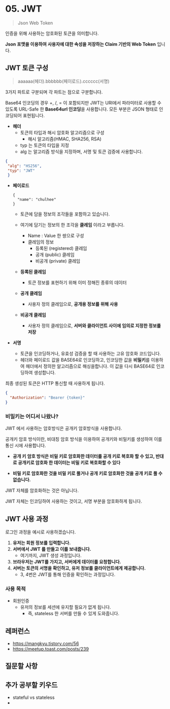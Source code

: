 # 05. JWT 

> Json Web Token

인증을 위해 사용하는 암호화된 토큰을 의미합니다.

**Json 포맷을 이용하여 사용자에 대한 속성을 저장하는 Claim 기반의 Web Token** 입니다.





## JWT 토큰 구성

> aaaaaa(헤더).bbbbbb(페이로드).cccccc(서명)

3가지 파트로 구분되며 각 파트는 점으로 구분합니다.

Base64 인코딩의 경우 +, /, = 이 포함되지만 
JWT는 URI에서 파라미터로 사용할 수 있도록 URL-Safe 한 **Base64url 인코딩**을 사용합니다.
모든 부분은 JSON 형태로 인코딩되어 표현됩니다.

- **헤더**
  - 토큰의 타입과 해시 암호화 알고리즘으로 구성
    - 해시 알고리즘(HMAC, SHA256, RSA)
  - typ 는 토큰의 타입을 지정
  - alg 는 알고리즘 방식을 지정하며, 서명 및 토큰 검증에 사용합니다.

```json
{ 
 "alg": "HS256",
 "typ": "JWT"
 }
```



- **페이로드**
  
  ```
  {
    "name": "chulhee"
  }
  ```
  
  - 토큰에 담을 정보의 조각들을 포함하고 있습니다.
  - 여기에 담기는 정보의 한 조각을 **클레임** 이라고 부릅니다.
    - Name : Value 한 쌍으로 구성
    - 클레임의 정보
      - 등록된 (registered) 클레임
      - 공개 (public) 클레임
      - 비공개 (private) 클레임
  
  
  
  - **등록된 클레임**
    - 토큰 정보를 표현하기 위해 이미 정해진 종류의 데이터
  - **공개 클레임**
    - 사용자 정의 클레임으로, **공개용 정보를 위해 사용**
  - **비공개 클레임**
    - 사용자 정의 클레임으로, **서버와 클라이언트 사이에 임의로 지정한 정보를 저장**



- **서명**
  - 토큰을 인코딩하거나, 유효성 검증을 할 때 사용하는 고유 암호화 코드입니다.
  - 헤더와 페이로드 값을 BASE64로 인코딩하고, 
    인코딩한 값을 **비밀키**를 이용하여 헤더에서 정의한 알고리즘으로 해싱을합니다. 
    이 값을 다시 BASE64로 인코딩하여 생성합니다.



최종 생성된 토큰은 HTTP 통신할 때 사용하게 됩니다.

```json
{
  "Authorization": "Bearer {token}"
}
```



### 비밀키는 어디서 나왔나?

JWT 에서 사용하는 암호방식은 공개키 암호방식을 사용합니다.

공개키 암호 방식이란, 
비대칭 암호 방식을 이용하여 공개키와 비밀키를 생성하여 이를 통신 시에 사용합니다.

- **공개 키 암호 방식은 비밀 키로 암호화한 데이터를 공개 키로 복호화 할 수 있고, 반대로 공개키로 암호화 한 데이터는 비밀 키로 복호화할 수 있다**

- **비밀 키로 암호화한 것을 비밀 키로 풀거나 공개 키로 암호화한 것을 공개 키로 풀 수 없습니다.**

JWT 자체를 암호화하는 것은 아닙니다.

JWT 자체는 인코딩하여 사용하는 것이고, 서명 부분을 암호화하게 됩니다.





## JWT 사용 과정

로그인 과정을 예시로 사용하겠습니다.

1. **유저는 회원 정보를 입력합니다.**
2. **서버에서 JWT 를 만들고 이를 보내줍니다.**
   - 여기까지, JWT 생성 과정입니다.
3. **브라우저는 JWT를 가지고, 서버에게 데이터를 요청합니다.**
4. **서버는 토큰의 서명을 확인하고, 유저 정보를 클라이언트에게 제공합니다.**
   - 3, 4번은 JWT를 통해 인증을 확인하는 과정입니다.



### 사용 목적

- 회원인증
  - 유저의 정보를 세션에 유지할 필요가 없게 됩니다. 
    - 즉, stateless 한 서버를 만들 수 있게 도와줍니다. 











## 레퍼런스

- https://mangkyu.tistory.com/56
- https://meetup.toast.com/posts/239



## 질문할 사항



 ## 추가 공부할 키우드

- stateful vs stateless
- 